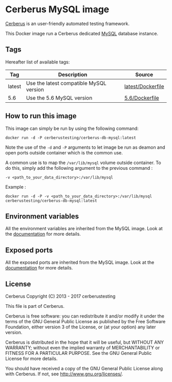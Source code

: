 # Cerberus MySQL image

[Cerberus](http://www.cerberus-testing.org/) is an user-friendly automated testing framework.

This Docker image run a Cerberus dedicated [MySQL](https://www.mysql.com/) database instance.

## Tags

Hereafter list of available tags:

Tag     | Description                                   | Source
--------|-----------------------------------------------|-------------------------------
latest  | Use the latest compatible MySQL version       | [latest/Dockerfile](https://github.com/cerberustesting/cerberus-source/blob/master/docker/images/cerberus-db-mysql/5.6/Dockerfile)
5.6     | Use the 5.6 MySQL version                     | [5.6/Dockerfile](https://github.com/cerberustesting/cerberus-source/blob/master/docker/images/cerberus-db-mysql/5.6/Dockerfile)

## How to run this image

This image can simply be run by using the following command:

    docker run -d -P cerberustesting/cerberus-db-mysql:latest

Note the use of the `-d` and `-P` arguments to let image be run as deamon and open ports outside container which is the common use.

A common use is to map the `/var/lib/mysql` volume outside container. To do this, simply add the following argument to the previous command :

    -v <path_to_your_data_directory>:/var/lib/mysql

Example :

    docker run -d -P -v <path_to_your_data_directory>:/var/lib/mysql cerberustesting/cerberus-db-mysql:latest


## Environment variables

All the environment variables are inherited from the MySQL image. Look at the [documentation](https://hub.docker.com/_/mysql/) for more details.

## Exposed ports

All the exposed ports are inherited from the MySQL image. Look at the [documentation](https://hub.docker.com/_/mysql/) for more details.

## License

Cerberus Copyright (C) 2013 - 2017 cerberustesting

This file is part of Cerberus.

Cerberus is free software: you can redistribute it and/or modify
it under the terms of the GNU General Public License as published by
the Free Software Foundation, either version 3 of the License, or
(at your option) any later version.

Cerberus is distributed in the hope that it will be useful,
but WITHOUT ANY WARRANTY; without even the implied warranty of
MERCHANTABILITY or FITNESS FOR A PARTICULAR PURPOSE.  See the
GNU General Public License for more details.

You should have received a copy of the GNU General Public License
along with Cerberus.  If not, see <http://www.gnu.org/licenses/>.
